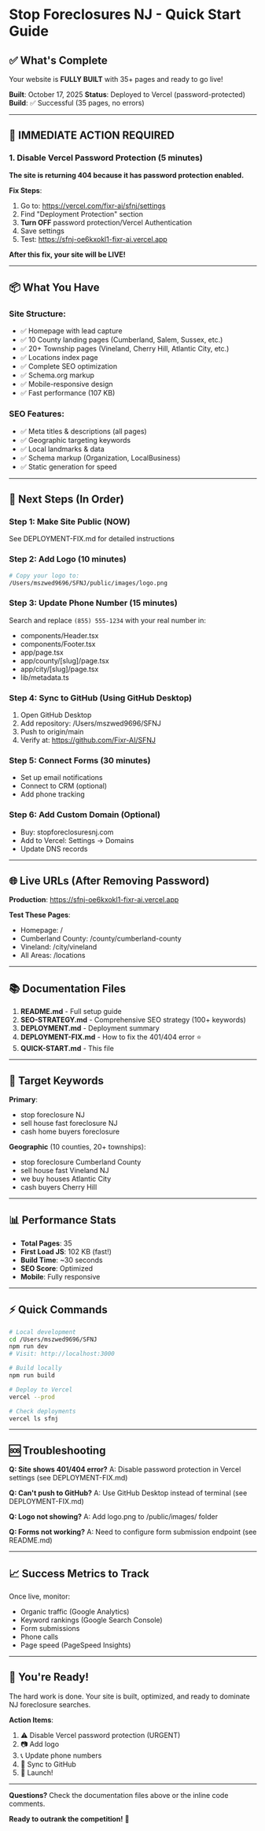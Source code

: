 # Stop Foreclosures NJ - Quick Start Guide

## ✅ What's Complete

Your website is **FULLY BUILT** with 35+ pages and ready to go live!

**Built**: October 17, 2025
**Status**: Deployed to Vercel (password-protected)
**Build**: ✅ Successful (35 pages, no errors)

---

## 🚨 IMMEDIATE ACTION REQUIRED

### 1. Disable Vercel Password Protection (5 minutes)

**The site is returning 404 because it has password protection enabled.**

**Fix Steps**:
1. Go to: https://vercel.com/fixr-ai/sfnj/settings
2. Find "Deployment Protection" section
3. **Turn OFF** password protection/Vercel Authentication
4. Save settings
5. Test: https://sfnj-oe6kxokl1-fixr-ai.vercel.app

**After this fix, your site will be LIVE!**

---

## 📦 What You Have

### Site Structure:
- ✅ Homepage with lead capture
- ✅ 10 County landing pages (Cumberland, Salem, Sussex, etc.)
- ✅ 20+ Township pages (Vineland, Cherry Hill, Atlantic City, etc.)
- ✅ Locations index page
- ✅ Complete SEO optimization
- ✅ Schema.org markup
- ✅ Mobile-responsive design
- ✅ Fast performance (107 KB)

### SEO Features:
- ✅ Meta titles & descriptions (all pages)
- ✅ Geographic targeting keywords
- ✅ Local landmarks & data
- ✅ Schema markup (Organization, LocalBusiness)
- ✅ Static generation for speed

---

## 📝 Next Steps (In Order)

### Step 1: Make Site Public (NOW)
See DEPLOYMENT-FIX.md for detailed instructions

### Step 2: Add Logo (10 minutes)
```bash
# Copy your logo to:
/Users/mszwed9696/SFNJ/public/images/logo.png
```

### Step 3: Update Phone Number (15 minutes)
Search and replace `(855) 555-1234` with your real number in:
- components/Header.tsx
- components/Footer.tsx
- app/page.tsx
- app/county/[slug]/page.tsx
- app/city/[slug]/page.tsx
- lib/metadata.ts

### Step 4: Sync to GitHub (Using GitHub Desktop)
1. Open GitHub Desktop
2. Add repository: /Users/mszwed9696/SFNJ
3. Push to origin/main
4. Verify at: https://github.com/Fixr-AI/SFNJ

### Step 5: Connect Forms (30 minutes)
- Set up email notifications
- Connect to CRM (optional)
- Add phone tracking

### Step 6: Add Custom Domain (Optional)
- Buy: stopforeclosuresnj.com
- Add to Vercel: Settings → Domains
- Update DNS records

---

## 🌐 Live URLs (After Removing Password)

**Production**: https://sfnj-oe6kxokl1-fixr-ai.vercel.app

**Test These Pages**:
- Homepage: /
- Cumberland County: /county/cumberland-county
- Vineland: /city/vineland
- All Areas: /locations

---

## 📚 Documentation Files

1. **README.md** - Full setup guide
2. **SEO-STRATEGY.md** - Comprehensive SEO strategy (100+ keywords)
3. **DEPLOYMENT.md** - Deployment summary
4. **DEPLOYMENT-FIX.md** - How to fix the 401/404 error ⭐
5. **QUICK-START.md** - This file

---

## 🎯 Target Keywords

**Primary**:
- stop foreclosure NJ
- sell house fast foreclosure NJ
- cash home buyers foreclosure

**Geographic** (10 counties, 20+ townships):
- stop foreclosure Cumberland County
- sell house fast Vineland NJ
- we buy houses Atlantic City
- cash buyers Cherry Hill

---

## 📊 Performance Stats

- **Total Pages**: 35
- **First Load JS**: 102 KB (fast!)
- **Build Time**: ~30 seconds
- **SEO Score**: Optimized
- **Mobile**: Fully responsive

---

## ⚡ Quick Commands

```bash
# Local development
cd /Users/mszwed9696/SFNJ
npm run dev
# Visit: http://localhost:3000

# Build locally
npm run build

# Deploy to Vercel
vercel --prod

# Check deployments
vercel ls sfnj
```

---

## 🆘 Troubleshooting

**Q: Site shows 401/404 error?**
A: Disable password protection in Vercel settings (see DEPLOYMENT-FIX.md)

**Q: Can't push to GitHub?**
A: Use GitHub Desktop instead of terminal (see DEPLOYMENT-FIX.md)

**Q: Logo not showing?**
A: Add logo.png to /public/images/ folder

**Q: Forms not working?**
A: Need to configure form submission endpoint (see README.md)

---

## 📈 Success Metrics to Track

Once live, monitor:
- Organic traffic (Google Analytics)
- Keyword rankings (Google Search Console)
- Form submissions
- Phone calls
- Page speed (PageSpeed Insights)

---

## 🎉 You're Ready!

The hard work is done. Your site is built, optimized, and ready to dominate NJ foreclosure searches.

**Action Items**:
1. ⚠️ Disable Vercel password protection (URGENT)
2. 📷 Add logo
3. 📞 Update phone numbers
4. 🔗 Sync to GitHub
5. 🚀 Launch!

---

**Questions?** Check the documentation files above or the inline code comments.

**Ready to outrank the competition!** 🚀
